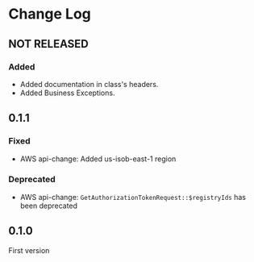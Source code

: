 # Change Log

## NOT RELEASED

### Added

- Added documentation in class's headers.
- Added Business Exceptions.

## 0.1.1

### Fixed

- AWS api-change: Added us-isob-east-1 region

### Deprecated

- AWS api-change: `GetAuthorizationTokenRequest::$registryIds` has been deprecated

## 0.1.0

First version

